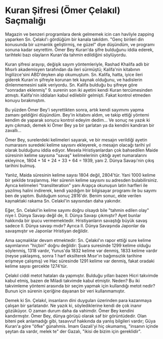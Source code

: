 # Kuran Şifresi (Ömer Çelakıl) Saçmalığı

Magazin ve benzeri programlara denk gelmemek icin can havliyle zapping yaparken Sn. Çelakıl'ı gördüğüm bir kanala takıldım. "Genç birileri din konusunda bir uzmanlık geliştirmiş, ne güzel" diye düşündüm, ve programı sonuna kadar seyrettim. Ömer Bey Kuran'da şifre bulduğunu iddia ederek, tarihteki bazı olayların Kuran'da tahmin edildiğini söylüyordu.

Kuran şifresi arayışı, değişik sayım yöntemleriyle, Rashad Khalifa adlı bir Mısırlı akademisyen tarafından da ileri sürmüştü; Kalifa'nin kitabının İngilizce'sini ABD'deyken alıp okumuştum. Sn. Kalifa, hatta, iyice ileri giderek Kuran'ın şifreyle korunan tek kaynak olduğunu, ve hadislerin dinlenmemesini salık veriyordu. Sn. Kalifa bulduğu bu şifreye göre "sonradan eklenmiş" 9. surenin son iki ayetini kendi Kuran tercümesinden atmıştı. Kalifa'nin iddiaları kabul edilebilir gelmişti. Fakat kontrol etmeden konuyu bırakmıştım.

Bu yüzden Ömer Bey'i seyrettikten sonra, artık kendi sayımımı yapma zamanı geldiğini düşündüm. Bey'in kitabını aldım, ve takip ettiği yöntemi kendim de yaparak sonucu kontrol edeyim dedim... Ve sonuç ne yazık ki aynı çıkmadı, demek ki Ömer Bey ya bir şarlatan ya da kendini kandıran bir zavallı...

Ömer Bey, surelerdeki kelimeleri sayarak, ve bir mesajın verildiği ayetin numarasını suredeki kelime sayısını ekleyerek, o mesajın olacağı tarihi yıl olarak bulduğunu iddia ediyor. Mesela Hristiyanlardan çok bahsedilen Maide süresinin kelime sayısına "savaş" kelimelerinin çıktığı ayet numaralarını ekleyince, 1804 + 14 + 24 + 33 + 64 = 1939, yanı 2. Dünya Savaşı'nin çıkış tarihini bulmuş.

Yanlız, Maida süresinin kelime sayısı 1804 değil, 2804'tür. Yani 1000 kelime bir şekilde tıraşlanmış. Her sürenin kelime sayısını su adresden bulabilirsiniz. Ayrıca kelimeleri "transliteration" yanı Arapça okunuşun latin harfleri ile yazılmış halini indirerek, kendi yazdığım bir bilgisayar programı ile bu sayımı ben de yaptım. Bulduğum sonuç 2816'dir. Benim sonuc, ekte verilen kaynaktaki rakama Sn. Celakıl'in sayısından daha yakındır.

Eğer, Sn. Celakıl'in kelime sayımı doğru olsaydı bile "tahmin edilen olay" niye I. Dünya Savaşı değil de, II. Dünya Savaşı çıkmıştır? Ayet bunlar hakkında bir ipucu vermemektedir. Hristiyanların savaştığı büyük savaş sadece II. Dünya savaşı mıdır? Ayrıca II. Dünya Savaşında Japonlar da savaşmıştır ve Japonlar Hristiyan değildir.

Ama saçmalıklar devam etmektedir: Sn. Çelakıl'ın rapor ettiği sure kelime sayımlarının "hiçbiri" doğru değildir: Şuara suresinde 1299 kelime olduğu söylenmiş, 1318 vardır, Yunus'da 1832 kelime var denmiş, 1833 kelime vardır (neyse yaklaşmış, sonra 1 harf eksilterek Mısır'ın bağımsızlık tarihine erişmeye çalışmış) ve Hac süresinde 1291 kelime var denmiş, fakat oradaki kelime sayısı gercekte 1274'tür.

Çelakıl ciddi metot hataları da yapmıştır. Bulduğu yılları bazen Hicri takvimde kabul etmiş, bazen de Miladi takvimde kabul etmiştir. Neden? Bu iki takvimleme yöntemi arasında bir seçim yapmak için kullandığı metot nedir? Bunun için sürenin içeriğine dayanan bir veri kullanmamıştır.

Demek ki Sn. Çelakıl, insanların dini duyguları üzerinden para kazanmaya çalışan bir şarlatandır. Ne yazık ki, söylediklerine kendi de çok inanır gözüküyor. O zaman durum daha da vahimdir. Ömer Bey kendini kandırmıştır. Ömer Bey, dünya görüşü olarak saf bir görüntüdedir. Olan biteni pek anlamadığı gibi, tasavvuf hakkında da yanlış bilgileri vardır; Güya Kuran'a göre "öfke" günahmis. İmam Gazali'yi hiç okumamış, "insanın içinde şeytan da vardır, melek te" der Gazalı, "ikisi de bizim için gereklidir".
